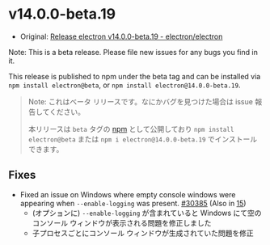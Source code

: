 # v14.0.0-beta.19

- Original: [Release electron v14.0.0-beta.19 - electron/electron](https://github.com/electron/electron/releases/tag/v14.0.0-beta.19)

Note: This is a beta release. Please file new issues for any bugs you find in it.

This release is published to npm under the beta tag and can be installed via `npm install electron@beta`, or `npm install electron@14.0.0-beta.19`.

> Note: これはベータ リリースです。なにかバグを見つけた場合は issue 報告してください。
>
> 本リリースは `beta` タグの [npm](https://www.npmjs.com/package/electron) として公開しており `npm install electron@beta` または `npm i electron@14.0.0-beta.19` でインストールできます。

## Fixes

- Fixed an issue on Windows where empty console windows were appearing when `--enable-logging` was present. [#30385](https://github.com/electron/electron/pull/30385) (Also in [15](https://github.com/electron/electron/pull/30386))
  - (オプションに) `--enable-logging` が含まれていると Windows にて空のコンソール ウィンドウが表示される問題を修正しました
  - 子プロセスごとにコンソール ウィンドウが生成されていた問題を修正

